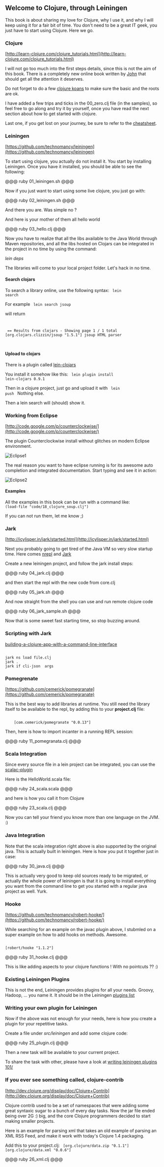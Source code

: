 ## Welcome to Clojure, through Leiningen

This book is about sharing my love for Clojure, why I use it, and why I will keep using it for a fair bit of time. You don't need to be a great IT geek, you just have to start using Clojure. Here we go.

### Clojure
[http://learn-clojure.com/clojure_tutorials.html](http://learn-clojure.com/clojure_tutorials.html)

I will not go too much into the first steps details, since this is not the aim of this book. There is a completely new online book written by [John](http://www.unexpected-vortices.com/clojure/brief-beginners-guide/index.html) that should get all the attention it deserves.

Do not forget to do a few [clojure koans](https://github.com/functional-koans/clojure-koans) to make sure the basic and the roots are ok.

I have added a few trips and ticks in the 00_zero.clj file (in the samples), so feel free to go along and try it by yourself, once you have read the next section about how to get started with clojure.

Last one, if you get lost on your journey, be sure to refer to the [cheatsheet](http://clojuredocs.org/quickref/Clojure%20Core).

### Leiningen 
[https://github.com/technomancy/leiningen](https://github.com/technomancy/leiningen)

To start using clojure, you actually do not install it. You start by installing Leiningen. Once you have it installed, you should be able to see the following:

@@@ ruby 01_leiningen.sh @@@

Now if you just want to start using some live clojure, you just go with:

@@@ ruby 02_leiningen.sh @@@

And there you are. Was simple no ? 

And here is your mother of them all hello world 

@@@ ruby 03_hello.clj @@@

Now you have to realize that all the libs available to the Java World through Maven repositories, and all the libs hosted on Clojars can be integrated in the project in no time by using the command:

*lein deps*

The libraries will come to your local project folder. Let's hack in no time.

#### Search clojars

To search a library online, use the following syntax:
<code>
	lein search <libraryname>
</code>

For example
<code>
	lein search jsoup     
</code>
will return 


<code>
<pre>
 == Results from clojars - Showing page 1 / 1 total
[org.clojars.clizzin/jsoup "1.5.1"] jsoup HTML parser
</pre>
</code>

#### Upload to clojars
There is a plugin called [lein-clojars](https://github.com/ato/lein-clojars)

You install it somehow like this:
<code>
	lein plugin install lein-clojars 0.9.1
</code>

Then in a clojure project, just go and upload it with
<code>
	lein push
</code>
Nothing else.

Then a lein search will (should) show it. 

### Working from Eclipse
[http://code.google.com/p/counterclockwise/](http://code.google.com/p/counterclockwise/)

The plugin Counterclockwise install without glitches on modern Eclipse environment. 

![Eclipse1](../images/ccw.png)

The real reason you want to have eclipse running is for its awesome auto completion and integrated documentation. Start typing and see it in action:

![Eclipse2](../images/ccw2.png)

#### Examples

All the examples in this book can be run with a command like:
<code>
(load-file "code/18_clojure_soup.clj")
</code>

If you can not run them, let me know ;) 

### Jark
[http://icylisper.in/jark/started.html](http://icylisper.in/jark/started.html)

Next you probably going to get tired of the Java VM so very slow startup time. Here comes [nrepl](https://github.com/clojure/tools.nrepl) and [Jark](http://icylisper.in/jark/features.html)

Create a new leiningen project, and follow the jark install steps:

@@@ ruby 04_jark.clj @@@

and then start the repl with the new code from core.clj

@@@ ruby 05_jark.sh @@@

And now straight from the shell you can use and run remote clojure code

@@@ ruby 06_jark_sample.sh @@@

Now that is some sweet fast starting time, so stop buzzing around.

### Scripting with Jark
[building-a-clojure-app-with-a-command-line-interface](http://stackoverflow.com/questions/1341154/building-a-clojure-app-with-a-command-line-interface)

<code>
jark ns load file.clj
jark <namespace>.<function> <args>
jark if cli-json <namespace><function> args 
</code>

### Pomegrenate
[https://github.com/cemerick/pomegranate](https://github.com/cemerick/pomegranate)

This is the best way to add libraries at runtime. You still need the library itself to be available to the repl, by adding this to your __project.clj__ file:

<code>
	[com.cemerick/pomegranate "0.0.13"]
</code>

Then, here is how to import incanter in a running REPL session:

@@@ ruby 11_pomegranata.clj @@@

### Scala Integration

Since every source file in a lein project can be integrated, you can use the [scalac-plugin](https://github.com/technomancy/lein-scalac)

Here is the HelloWorld.scala file:

@@@ ruby 24_scala.scala @@@

and here is how you call it from Clojure

@@@ ruby 23_scala.clj @@@

Now you can tell your friend you know more than one language on the JVM. :)

### Java Integration

Note that the scala integration right above is also supported by the original java. This is actually built in leiningen. Here is how you put it together just in case:

@@@ ruby 30_java.clj @@@

This is actually very good to keep old sources ready to be migrated, or actually the whole power of leiningen is that it is going to install everything you want from the command line to get you started with a regular java project as well. Yurk.

### Hooke
[https://github.com/technomancy/robert-hooke/](https://github.com/technomancy/robert-hooke/)

While searching for an example on the javac plugin above, I stubmled on a super example on how to add hooks on methods. 
Awesome.

<code>
[robert/hooke "1.1.2"]
</code>

@@@ ruby 31_hooke.clj @@@

This is like adding aspects to your clojure functions ! With no pointcuts  ?? :)

### Existing Leiningen Plugins

This is not the end, Leiningen provides plugins for all your needs. Groovy, Hadoop, ... you name it. It should be in the Leiningen [plugins list](https://github.com/technomancy/leiningen/wiki/Plugins)

### Writing your own plugin for Leiningen
Now if the above was not enough for your needs, here is how you create a plugin for your repetitive tasks.

Create a file under *src/leiningen* and add some clojure code:

@@@ ruby 25_plugin.clj @@@

Then a new task will be available to your current project.

To share the task with other, please have a look at [writing leiningen plugins 101/](http://nakkaya.com/2010/02/25/writing-leiningen-plugins-101/)

### If you ever see something called, clojure-contrib
[http://dev.clojure.org/display/doc/Clojure+Contrib](http://dev.clojure.org/display/doc/Clojure+Contrib)

Clojure contrib used to be a set of namespaces that were adding some great syntaxic sugar to a bunch of every day tasks.
Now the jar file ended being over 2G :) big, and the core Clojure programmers decided to start making smaller projects.

Here is an example for parsing xml that takes an old example of parsing an XML RSS Feed, and make it work with today's Clojure 1.4 packaging.

Add this to your project.clj:
<code>
[org.clojure/data.zip "0.1.1"]
[org.clojure/data.xml "0.0.6"]
</code>

@@@ ruby 26_xml.clj @@@
